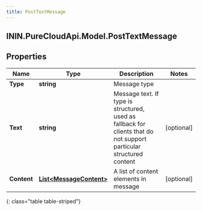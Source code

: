 ```yaml
---
title: PostTextMessage
---
```

## ININ.PureCloudApi.Model.PostTextMessage

## Properties

|Name | Type | Description | Notes|
|------------ | ------------- | ------------- | -------------|
| **Type** | **string** | Message type | |
| **Text** | **string** | Message text. If type is structured, used as fallback for clients that do not support particular structured content | [optional] |
| **Content** | [**List&lt;MessageContent&gt;**](MessageContent.html) | A list of content elements in message | [optional] |
{: class="table table-striped"}


